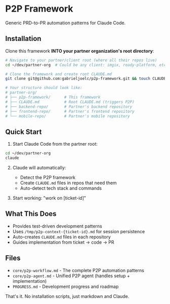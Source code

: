 # P2P Framework

Generic PRD-to-PR automation patterns for Claude Code.

## Installation

Clone this framework **INTO your partner organization's root directory**:
```bash
# Navigate to your partner/client root (where all their repos live)
cd ~/dev/partner-org  # Could be any client: imgix, ready-platform, etc.

# Clone the framework and create root CLAUDE.md
git clone git@github.com:gabrieljoelc/p2p-framework.git && touch CLAUDE.md

# Your structure should look like:
# partner-org/
# ├── p2p-framework/      # This framework
# ├── CLAUDE.md           # Root CLAUDE.md (triggers P2P)
# ├── backend-repo/       # Partner's backend repository
# ├── frontend-repo/      # Partner's frontend repository  
# └── mobile-repo/        # Partner's mobile repository
```

## Quick Start

1. Start Claude Code from the partner root:
```bash
cd ~/dev/partner-org
claude
```

2. Claude will automatically:
   - Detect the P2P framework
   - Create `CLAUDE.md` files in repos that need them
   - Auto-detect tech stack and commands

3. Start working: "work on [ticket-id]"

## What This Does

- Provides test-driven development patterns
- Uses `/tmp/p2p-context-{ticket-id}.md` for session persistence  
- Auto-creates `CLAUDE.md` files in each repository
- Guides implementation from ticket → code → PR

## Files

- `core/p2p-workflow.md` - The complete P2P automation patterns
- `core/p2p-agent.md` - Unified P2P agent (handles setup + implementation)
- `PROGRESS.md` - Development progress and roadmap

That's it. No installation scripts, just markdown and Claude.